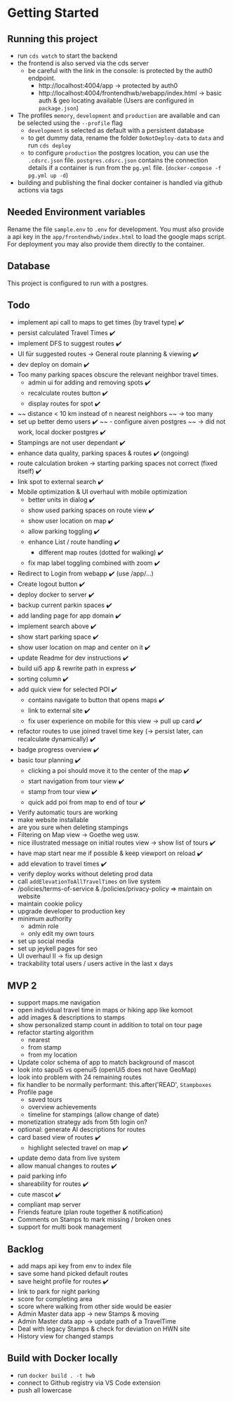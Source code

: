 # Getting Started

## Running this project

- run `cds watch` to start the backend
- the frontend is also served via the cds server
  - be careful with the link in the console: is protected by the auth0 endpoint.
    - http://localhost:4004/app -> protected by auth0
    - http://localhost:4004/frontendhwb/webapp/index.html -> basic auth & geo locating available (Users are configured in `package.json`)
- The profiles `memory`, `development` and `production` are available and can be selected using the `--profile` flag
  - `development` is selected as default with a persistent database
  - to get dummy data, rename the folder `DoNotDeploy-data` to `data` and run `cds deploy`
  - to configure `production` the postgres location, you can use the `.cdsrc.json` file. `postgres.cdsrc.json` contains the connection details if a container is run from the `pg.yml` file. (`docker-compose -f pg.yml up -d`)
- building and publishing the final docker container is handled via github actions via tags

## Needed Environment variables

Rename the file `sample.env` to `.env` for development. You must also provide a api key in the `app/frontendhwb/index.html` to load the google maps script.
For deployment you may also provide them directly to the container.

## Database

This project is configured to run with a postgres.

## Todo

- implement api call to maps to get times (by travel type) ✔️
- persist calculated Travel Times ✔️
- implement DFS to suggest routes ✔️
- UI für suggested routes -> General route planning & viewing ✔️
- dev deploy on domain ✔️
- Too many parking spaces obscure the relevant neighbor travel times.
  - admin ui for adding and removing spots ✔️
  - recalculate routes button ✔️
  - display routes for spot ✔️
- ~~ distance < 10 km instead of  n nearest neighbors ~~ -> too many
- set up better demo users ✔️
~~ - configure aiven postgres ~~ -> did not work, local docker postgres ✔️
- Stampings are not user dependant ✔️
- enhance data quality, parking spaces & routes ✔️ (ongoing)
- route calculation broken -> starting parking spaces not correct (fixed itself) ✔️
- link spot to external search ✔️
- Mobile optimization & UI overhaul with mobile optimization	
    - better units in dialog ✔️
    - show used parking spaces on route view ✔️
    - show user location on map ✔️
    - allow parking toggling ✔️
    - enhance List / route handling ✔️
      - different map routes (dotted for walking) ✔️
    - fix map label toggling combined with zoom ✔️
- Redirect to Login from webapp ✔️ (use /app/...)
- Create logout button ✔️
- deploy docker to server ✔️
- backup current parkin spaces ✔️
- add landing page for app domain ✔️
- implement search above ✔️
- show start parking space ✔️
- show user location on map and center on it ✔️
- update Readme for dev instructions ✔️
- build ui5 app & rewrite path in express ✔️
- sorting column ✔️
- add quick view for selected POI ✔️
  - contains navigate to button that opens maps ✔️
  - link to external site ✔️
  - fix user experience on mobile for this view -> pull up card ✔️
- refactor routes to use joined travel time key (-> persist later, can recalculate dynamically) ✔️
- badge progress overview ✔️
- basic tour planning ✔️
  - clicking a poi should move it to the center of the map ✔️
  - start navigation from tour view ✔️
  - stamp from tour view ✔️
  - quick add poi from map to end of tour ✔️
- Verify automatic tours are working
- make website installable
- are you sure when deleting stampings
- Filtering on Map view -> Goethe weg usw.
- nice illustrated message on initial routes view -> show list of tours ✔️
- have map start near me if possible & keep viewport on reload ✔️
- add elevation to travel times ✔️
- verify deploy works without deleting prod data
- call `addElevationToAllTravelTimes` on live system
- /policies/terms-of-service & /policies/privacy-policy => maintain on website
- maintain cookie policy
- upgrade developer to production key
- minimum authority
  - admin role
  - only edit my own tours
- set up social media
- set up jeykell pages for seo
- UI overhaul II -> fix up design
- trackability total users / users active in the last x days

## MVP 2

- support maps.me navigation
- open individual travel time in maps or hiking app like komoot
- add images & descriptions to stamps
- show personalized stamp count in addition to total on tour page
- refactor starting algorithm
  - nearest
  - from stamp
  - from my location
- Update color schema of app to match background of mascot
- look into sapui5 vs openui5 (openUi5 does not have GeoMap)
- look into problem with 24 remaining routes
- fix handler to be normally performant: this.after('READ', `Stampboxes`
- Profile page
  - saved tours
  - overview achievements
  - timeline for stampings (allow change of date)
- monetization strategy ads from 5th login on?
- optional: generate AI descriptions for routes
- card based view of routes ✔️
  - highlight selected travel on map ✔️
- update demo data from live system
- allow manual changes to routes ✔️
- paid parking info
- shareability for routes ✔️
- cute mascot ✔️
- compliant map server
- Friends feature (plan route together & notification)
- Comments on Stamps to mark missing / broken ones
- support for multi book management

## Backlog

- add maps api key from env to index file
- save some hand picked default routes
- save height profile for routes ✔️
- link to park for night parking
- score for completing area
- score where walking from other side would be easier
- Admin Master data app -> new Stamps & moving
- Admin Master data app -> update path of a TravelTime
- Deal with legacy Stamps & check for deviation on HWN site
- History view for changed stamps

## Build with Docker locally 

- run `docker build . -t hwb`
- connect to Github registry via VS Code extension
- push all lowercase
